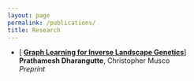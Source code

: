```yaml
---
layout: page
permalink: /publications/
title: Research
---
```


+ [ [**Graph Learning for Inverse Landscape Genetics**](https://arxiv.org/abs/2006.12334)] <br/>
**Prathamesh Dharangutte**, Christopher Musco <br/>
*Preprint* <br/>
